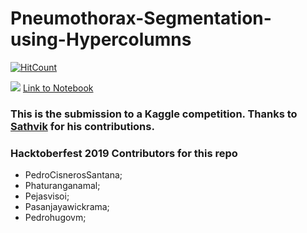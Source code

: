 # Pneumothorax-Segmentation-using-Hypercolumns
[![HitCount](http://hits.dwyl.io/ucalyptus/Pneumothorax-Segmentation-using-Hypercolumns.svg)](http://hits.dwyl.io/ucalyptus/Pneumothorax-Segmentation-using-Hypercolumns)


![](http://ucalyptus.github.io/Pneumothorax-Segmentation-using-Hypercolumns/Hypercolumns1.png)
[Link to Notebook](http://nbviewer.ipython.org/urls/raw.github.com/ucalyptus/Pneumothorax-Segmentation-using-Hypercolumns/master/hypercolumns-pneumothorax-fastai.ipynb)
### This is the submission to a Kaggle competition. Thanks to [Sathvik](https://www.kaggle.com/sathvikpai) for his contributions.


###  Hacktoberfest 2019 Contributors for this repo

- PedroCisnerosSantana;
- Phaturanganamal;
- Pejasvisoi;
- Pasanjayawickrama;
- Pedrohugovm;
